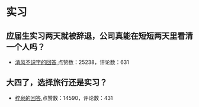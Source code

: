 #  实习 
## 应届生实习两天就被辞退，公司真能在短短两天里看清一个人吗？
- [清风不识字的回答](https://www.zhihu.com/question/420209642/answer/1512073107),点赞数：25238，评论数：631
## 大四了，选择旅行还是实习？
- [梓泉的回答](https://www.zhihu.com/question/20263889/answer/25375896),点赞数：14590，评论数：431
